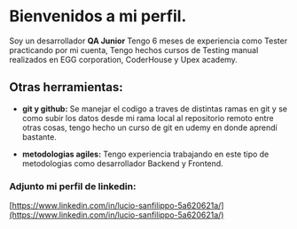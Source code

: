 # Bienvenidos a mi perfil.
Soy un desarrollador **QA Junior** Tengo 6 meses de experiencia como Tester practicando por mi cuenta, Tengo hechos cursos de Testing manual realizados en EGG corporation, CoderHouse y Upex academy.

## Otras herramientas:
* **git y github:**
Se manejar el codigo a traves de distintas ramas en git y se como subir los datos desde mi rama local al repositorio remoto entre otras cosas, tengo hecho un curso de git en udemy en donde aprendí bastante.

* **metodologias agiles:** Tengo experiencia trabajando en este tipo de metodologias como desarrollador Backend y Frontend.

### Adjunto mi perfil de linkedin:
[https://www.linkedin.com/in/lucio-sanfilippo-5a620621a/](https://www.linkedin.com/in/lucio-sanfilippo-5a620621a/)

